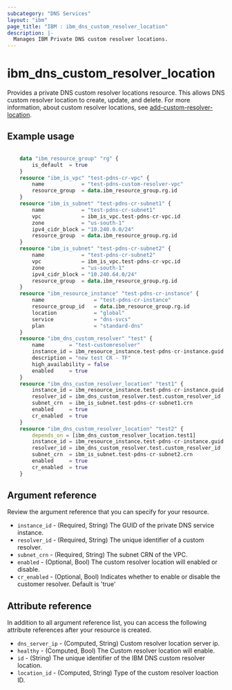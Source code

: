 ```yaml
---
subcategory: "DNS Services"
layout: "ibm"
page_title: "IBM : ibm_dns_custom_resolver_location"
description: |-
  Manages IBM Private DNS custom resolver locations.
---
```


# ibm_dns_custom_resolver_location

Provides a private DNS custom resolver locations resource. This allows DNS custom resolver location to create, update, and delete. For more information, about custom resolver locations, see [add-custom-resolver-location](https://cloud.ibm.com/apidocs/dns-svcs#add-custom-resolver-location).


## Example usage

```terraform

  	data "ibm_resource_group" "rg" {
		is_default	= true
	}
	resource "ibm_is_vpc" "test-pdns-cr-vpc" {
		name			= "test-pdns-custom-resolver-vpc"
		resource_group	= data.ibm_resource_group.rg.id
	}
	resource "ibm_is_subnet" "test-pdns-cr-subnet1" {
		name			= "test-pdns-cr-subnet1"
		vpc				= ibm_is_vpc.test-pdns-cr-vpc.id
		zone			= "us-south-1"
		ipv4_cidr_block	= "10.240.0.0/24"
		resource_group	= data.ibm_resource_group.rg.id
	}
	resource "ibm_is_subnet" "test-pdns-cr-subnet2" {
		name			= "test-pdns-cr-subnet2"
		vpc				= ibm_is_vpc.test-pdns-cr-vpc.id
		zone			= "us-south-1"
		ipv4_cidr_block	= "10.240.64.0/24"
		resource_group	= data.ibm_resource_group.rg.id
	}
	resource "ibm_resource_instance" "test-pdns-cr-instance" {
		name				= "test-pdns-cr-instance"
		resource_group_id	= data.ibm_resource_group.rg.id
		location			= "global"
		service				= "dns-svcs"
		plan				= "standard-dns"
	}
	resource "ibm_dns_custom_resolver" "test" {
		name		= "test-customresolver"
		instance_id = ibm_resource_instance.test-pdns-cr-instance.guid
		description = "new test CR - TF"
		high_availability = false
		enabled 	= true
	}
	resource "ibm_dns_custom_resolver_location" "test1" {
		instance_id = ibm_resource_instance.test-pdns-cr-instance.guid
		resolver_id = ibm_dns_custom_resolver.test.custom_resolver_id
		subnet_crn  = ibm_is_subnet.test-pdns-cr-subnet1.crn
		enabled     = true
		cr_enabled	= true
	}
	resource "ibm_dns_custom_resolver_location" "test2" {
		depends_on = [ibm_dns_custom_resolver_location.test1]
		instance_id = ibm_resource_instance.test-pdns-cr-instance.guid
		resolver_id = ibm_dns_custom_resolver.test.custom_resolver_id
		subnet_crn  = ibm_is_subnet.test-pdns-cr-subnet2.crn
		enabled     = true
		cr_enabled	= true
	}
```

## Argument reference

Review the argument reference that you can specify for your resource.

* `instance_id` - (Required, String) The GUID of the private DNS service instance.
* `resolver_id` - (Required, String) The unique identifier of a custom resolver.
* `subnet_crn` - (Required, String) The subnet CRN of the VPC.
* `enabled` - (Optional, Bool) The custom resolver location will enabled or disable.
* `cr_enabled` - (Optional, Bool) Indicates whether to enable or disable the customer resolver. Default is 'true'



## Attribute reference

In addition to all argument reference list, you can access the following attribute references after your resource is created.

* `dns_server_ip` - (Computed, String) Custom resolver location server ip.
* `healthy` - (Computed, Bool) The Custom resolver location will enable.
* `id` - (String) The unique identifier of the IBM DNS custom resolver location.
* `location_id` - (Computed, String) Type of the custom resolver loaction ID.

